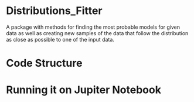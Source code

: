 # Distributions_Fitter
A package with methods for finding the most probable models for given data as well as creating new samples of the data that follow the distribution as close as possible to one of the input data.

# Code Structure

# Running it on Jupiter Notebook 
